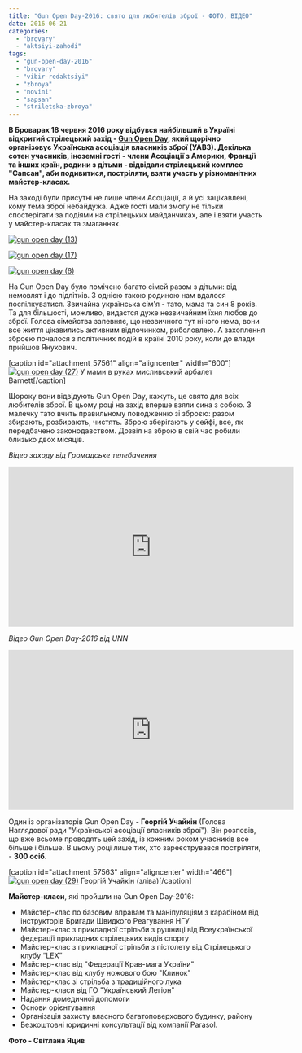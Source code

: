 ```yaml
---
title: "Gun Open Day-2016: свято для любителів зброї - ФОТО, ВІДЕО"
date: 2016-06-21
categories: 
  - "brovary"
  - "aktsiyi-zahodi"
tags: 
  - "gun-open-day-2016"
  - "brovary"
  - "vibir-redaktsiyi"
  - "zbroya"
  - "novini"
  - "sapsan"
  - "striletska-zbroya"
---
```


**В Броварах 18 червня 2016 року відбувся найбільший в Україні відкритий стрілецький захід - [Gun Open Day](https://mpz.brovary.org/anons-18-chervnya-u-brovarah-vidbudetsya-gun-open-day-2016/), який щорічно організовує Українська асоціація власників зброї (УАВЗ). Декілька сотен учасників, іноземні гості - члени Асоціації з Америки, Франції та інших країн, родини з дітьми - відвідали стрілецький комплес "Сапсан", аби подивитися, постріляти, взяти участь у різноманітних майстер-класах.**

На заході були присутні не лише члени Асоціації, а й усі зацікавлені, кому тема зброї небайдужа. Адже гості мали змогу не тільки спостерігати за подіями на стрілецьких майданчиках, але і взяти участь у майстер-класах та змаганнях.

[![gun open day (13)](https://mpz.brovary.org/wp-content/uploads/2016/06/gun-open-day-13.jpg)](https://mpz.brovary.org/wp-content/uploads/2016/06/gun-open-day-13.jpg)

[![gun open day (17)](https://mpz.brovary.org/wp-content/uploads/2016/06/gun-open-day-17.jpg)](https://mpz.brovary.org/wp-content/uploads/2016/06/gun-open-day-17.jpg)

[![gun open day (6)](https://mpz.brovary.org/wp-content/uploads/2016/06/gun-open-day-6.jpg)](https://mpz.brovary.org/wp-content/uploads/2016/06/gun-open-day-6.jpg)

На Gun Open Day було помічено багато сімей разом з дітьми: від немовлят і до підлітків. З однією такою родиною нам вдалося поспілкуватися. Звичайна українська сім'я - тато, мама та син 8 років. Та для більшості, можливо, видастся дуже незвичайним їхня любов до зброї. Голова сімейства запевняє, що незвичного тут нічого нема, вони все життя цікавились активним відпочинком, риболовлею. А захоплення зброєю почалося з політичних подій в країні 2010 року, коли до влади прийшов Янукович.

\[caption id="attachment\_57561" align="aligncenter" width="600"\][![gun open day (27)](https://mpz.brovary.org/wp-content/uploads/2016/06/gun-open-day-27.jpg)](https://mpz.brovary.org/wp-content/uploads/2016/06/gun-open-day-27.jpg) У мами в руках мисливський арбалет Barnett\[/caption\]

Щороку вони відвідують Gun Open Day, кажуть, це свято для всіх любителів зброї. В цьому році на захід вперше взяли сина з собою. З малечку тато вчить правильному поводженню зі зброєю: разом збирають, розбирають, чистять. Зброю зберігають у сейфі, все, як передбачено законодавством. Дозвіл на зброю в свій час робили близько двох місяців.

_Відео заходу від Громадське телебачення_

<iframe src="https://www.youtube.com/embed/Yp9tqbJ0JYI" width="560" height="315" frameborder="0" allowfullscreen="allowfullscreen"></iframe>

_Відео Gun Open Day-2016 від UNN_

<iframe src="https://www.youtube.com/embed/3Vp_bLNXAsM" width="560" height="315" frameborder="0" allowfullscreen="allowfullscreen"></iframe>

Один із організаторів Gun Open Day - **Георгій Учайкін** (Голова Наглядової ради "Української асоціації власників зброї"). Він розповів, що вже всьоме проводять цей захід, із кожним роком учасників все більше і більше. В цьому році лише тих, хто зареєструвався постріляти, - **300 осіб**.

\[caption id="attachment\_57563" align="aligncenter" width="466"\][![gun open day (29)](https://mpz.brovary.org/wp-content/uploads/2016/06/gun-open-day-29.jpg)](https://mpz.brovary.org/wp-content/uploads/2016/06/gun-open-day-29.jpg) Георгій Учайкін (зліва)\[/caption\]

**Майстер-класи**, які пройшли на Gun Open Day-2016:

- Майстер-клас по базовим вправам та маніпуляціям з карабіном від інструкторів Бригади Швидкого Реагування НГУ
- Майстер-клас з прикладної стрільби з рушниці від Всеукраїнської федерації прикладних стрілецьких видів спорту
- Майстер-клас з прикладної стрільби з пістолету від Стрілецького клубу “LEX”
- Майстер-клас від "Федерації Крав-мага України"
- Майстер-клас від клубу ножового бою "Клинок"
- Майстер-клас зі стрільба з традиційного лука
- Майстер-класи від ГО "Український Легіон"
- Надання домедичної допомоги
- Основи орієнтування
- Організація захисту власного багатоповерхового будинку, району
- Безкоштовні юридичні консультації від компанії Parasol.

**Фото - Світлана Яцив**
